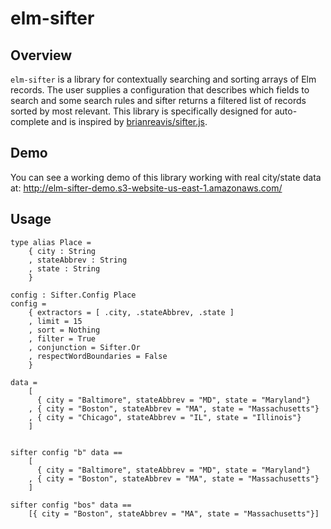 # elm-sifter

## Overview
`elm-sifter` is a library for contextually searching and sorting arrays of Elm
records. The user supplies a configuration that describes which fields to search
and some search rules and sifter returns a filtered list of records sorted by
most relevant. This library is specifically designed for auto-complete and is
inspired by [brianreavis/sifter.js](https://github.com/brianreavis/sifter.js).

## Demo
You can see a working demo of this library working with real city/state data at:
http://elm-sifter-demo.s3-website-us-east-1.amazonaws.com/

## Usage
```
type alias Place =
    { city : String
    , stateAbbrev : String
    , state : String
    }

config : Sifter.Config Place
config =
    { extractors = [ .city, .stateAbbrev, .state ]
    , limit = 15
    , sort = Nothing
    , filter = True
    , conjunction = Sifter.Or
    , respectWordBoundaries = False
    }

data =
    [
      { city = "Baltimore", stateAbbrev = "MD", state = "Maryland"}
    , { city = "Boston", stateAbbrev = "MA", state = "Massachusetts"}
    , { city = "Chicago", stateAbbrev = "IL", state = "Illinois"}
    ]


sifter config "b" data ==
    [
      { city = "Baltimore", stateAbbrev = "MD", state = "Maryland"}
    , { city = "Boston", stateAbbrev = "MA", state = "Massachusetts"}
    ]

sifter config "bos" data ==
    [{ city = "Boston", stateAbbrev = "MA", state = "Massachusetts"}]

```

